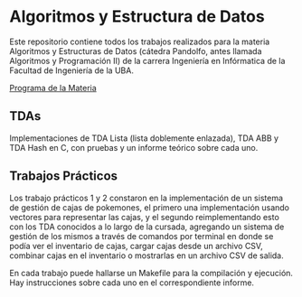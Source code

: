 # Algoritmos y Estructura de Datos 

Este repositorio contiene todos los trabajos realizados para la materia Algoritmos y Estructuras de Datos (cátedra Pandolfo, antes llamada Algoritmos y Programación II) de la carrera Ingeniería en Infórmatica de la Facultad de Ingeniería de la UBA. 

[Programa de la Materia](https://algoritmos7541mendez.com.ar/temario)

## TDAs

Implementaciones de TDA Lista (lista doblemente enlazada), TDA ABB y TDA Hash en C, con pruebas y un informe teórico sobre cada uno.

## Trabajos Prácticos 

Los trabajo prácticos 1 y 2 constaron en la implementación de un sistema de gestión de cajas de pokemones, el primero una implementación usando vectores para representar las cajas, y el segundo reimplementando esto con los TDA conocidos a lo largo de la cursada, agregando un sistema de gestión de los mismos a través de comandos por terminal en donde se podía ver el inventario de cajas, cargar cajas desde un archivo CSV, combinar cajas en el inventario o mostrarlas en un archivo CSV de salida.

En cada trabajo puede hallarse un Makefile para la compilación y ejecución. Hay instrucciones sobre cada uno en el correspondiente informe. 
